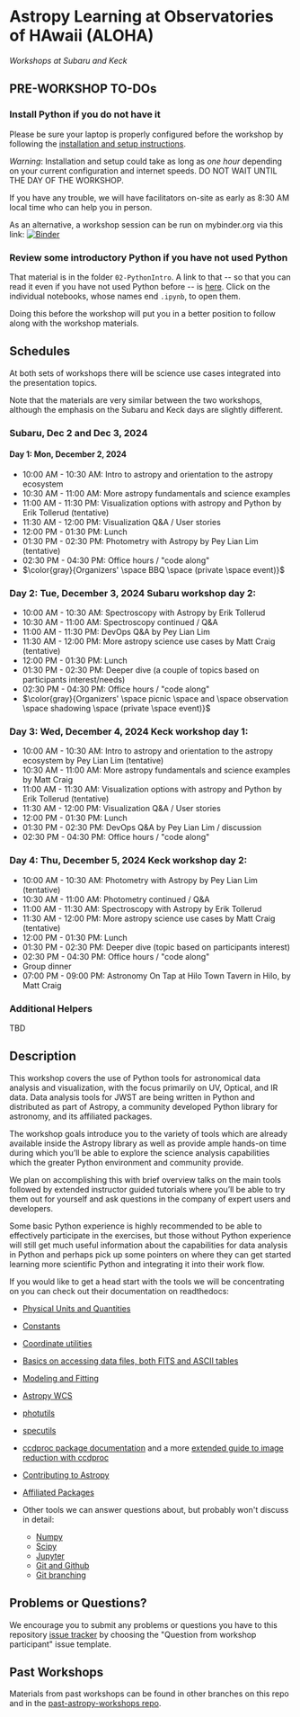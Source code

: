 # Astropy Learning at Observatories of HAwaii (ALOHA)

*Workshops at Subaru and Keck*


## PRE-WORKSHOP TO-DOs

### Install Python if you do not have it

Please be sure your laptop is properly configured before the workshop by following the
[installation and setup instructions](00-Install_and_Setup).

*Warning*: Installation and setup could take as long as *one hour* depending on your current configuration and internet speeds.
DO NOT WAIT UNTIL THE DAY OF THE WORKSHOP.

If you have any trouble, we will have facilitators on-site as early as 8:30 AM local time who can help you in person.

As an alternative, a workshop session can be run on mybinder.org via this link: [![Binder](https://mybinder.org/badge_logo.svg)](https://mybinder.org/v2/gh/astropy/astropy-workshop/HEAD)

### Review some introductory Python if you have not used Python

That material is in the folder `02-PythonIntro`. A link to that -- so that you can read it even if you have not used Python before -- is [here](https://github.com/mwcraig/astropy-workshop/tree/ALOHA-2024/02-PythonIntro). Click on the individual notebooks, whose names end `.ipynb`, to open them.

Doing this before the workshop will put you in a better position to follow along with the workshop materials.

## Schedules

At both sets of workshops there will be science use cases integrated into
the presentation topics.

Note that the materials are very similar between the two workshops, although the emphasis on the Subaru and Keck days are slightly different.

### Subaru, Dec 2 and Dec 3, 2024

#### Day 1: Mon, December 2, 2024

* 10:00 AM - 10:30 AM: Intro to astropy and orientation to the astropy ecosystem
* 10:30 AM - 11:00 AM: More astropy fundamentals and science examples
* 11:00 AM - 11:30 PM: Visualization options with astropy and Python by Erik Tollerud (tentative)
* 11:30 AM - 12:00 PM: Visualization Q&A / User stories
* 12:00 PM - 01:30 PM: Lunch
* 01:30 PM - 02:30 PM: Photometry with Astropy by Pey Lian Lim (tentative)
* 02:30 PM - 04:30 PM: Office hours / "code along"
* $\color{gray}{Organizers' \space BBQ \space (private \space event)}$

### Day 2: Tue, December 3, 2024 Subaru workshop day 2:

* 10:00 AM - 10:30 AM: Spectroscopy with Astropy by Erik Tollerud
* 10:30 AM - 11:00 AM: Spectroscopy continued / Q&A
* 11:00 AM - 11:30 PM: DevOps Q&A by Pey Lian Lim
* 11:30 AM - 12:00 PM: More astropy science use cases by Matt Craig (tentative)
* 12:00 PM - 01:30 PM: Lunch
* 01:30 PM - 02:30 PM: Deeper dive (a couple of topics based on participants interest/needs)
* 02:30 PM - 04:30 PM: Office hours / "code along"
* $\color{gray}{Organizers' \space picnic \space and \space observation \space shadowing \space (private \space event)}$

### Day 3: Wed, December 4, 2024 Keck workshop day 1:

* 10:00 AM - 10:30 AM: Intro to astropy and orientation to the astropy ecosystem by Pey Lian Lim (tentative) 
* 10:30 AM - 11:00 AM: More astropy fundamentals and science examples by Matt Craig 
* 11:00 AM - 11:30 AM: Visualization options with astropy and Python by Erik Tollerud (tentative)
* 11:30 AM - 12:00 PM: Visualization Q&A / User stories
* 12:00 PM - 01:30 PM: Lunch
* 01:30 PM - 02:30 PM: DevOps Q&A by Pey Lian Lim / discussion
* 02:30 PM - 04:30 PM: Office hours / "code along"

### Day 4: Thu, December 5, 2024 Keck workshop day 2:
* 10:00 AM - 10:30 AM: Photometry with Astropy by Pey Lian Lim (tentative)
* 10:30 AM - 11:00 AM: Photometry continued / Q&A
* 11:00 AM - 11:30 AM: Spectroscopy with Astropy by Erik Tollerud
* 11:30 AM - 12:00 PM: More astropy science use cases by Matt Craig (tentative)
* 12:00 PM - 01:30 PM: Lunch
* 01:30 PM - 02:30 PM: Deeper dive (topic based on participants interest)
* 02:30 PM - 04:30 PM: Office hours / "code along"
* Group dinner
* 07:00 PM - 09:00 PM: Astronomy On Tap at Hilo Town Tavern in Hilo, by Matt Craig


### Additional Helpers

TBD

## Description
This workshop covers the use of Python tools for astronomical data analysis and visualization, with the focus primarily
on UV, Optical, and IR data. Data analysis tools for JWST are being written in Python and distributed as part of Astropy,
a community developed Python library for astronomy,  and its affiliated packages.

The workshop goals introduce you to the variety of tools which are already available inside the Astropy library as
well as provide ample hands-on time during which you’ll be able to explore the science analysis capabilities which the
greater Python environment and community provide.

We plan on accomplishing this with brief overview talks on the main tools followed by extended instructor guided tutorials
where you’ll be able to try them out for yourself and ask questions in the company of expert users and developers.

Some basic Python experience is highly recommended to be able to effectively participate in the exercises,
but those without Python experience will still get much useful information about the capabilities for data analysis in
Python and perhaps pick up some pointers on where they can get started learning more scientific Python and integrating
it into their work flow.

If you would like to get a head start with the tools we will be concentrating on you can check out their documentation on readthedocs:

* [Physical Units and Quantities](https://docs.astropy.org/en/stable/units/index.html)
* [Constants](https://docs.astropy.org/en/stable/constants/index.html)
* [Coordinate utilities](https://docs.astropy.org/en/stable/coordinates/index.html)
* [Basics on accessing data files, both FITS and ASCII tables](https://docs.astropy.org/en/stable/io/unified.html)
* [Modeling and Fitting](https://docs.astropy.org/en/stable/modeling/index.html)
* [Astropy WCS](https://docs.astropy.org/en/stable/wcs/index.html)
* [photutils](https://photutils.readthedocs.io/)
* [specutils](https://specutils.readthedocs.io/)
* [ccdproc package documentation](https://ccdproc.readthedocs.io/en/latest/) and a more [extended guide to image reduction with ccdproc](https://github.com/astropy/ccd-reduction-and-photometry-guide)
* [Contributing to Astropy](https://docs.astropy.org/en/stable/development/workflow/development_workflow.html)
* [Affiliated Packages](https://www.astropy.org/affiliated/)

* Other tools we can answer questions about, but probably won't discuss in detail:
  * [Numpy](https://numpy.org/)
  * [Scipy](https://www.scipy.org/)
  * [Jupyter](https://jupyter.org/)
  * [Git and Github](https://guides.github.com/activities/hello-world/)
  * [Git branching](https://learngitbranching.js.org/)

## Problems or Questions?

We encourage you to submit any problems or questions you have to this
repository [issue tracker](https://github.com/astropy/astropy-workshop/issues)
by choosing the "Question from workshop participant" issue template.

## Past Workshops

Materials from past workshops can be found in other branches on this repo and in the [past-astropy-workshops repo](https://github.com/astropy/past-astropy-workshops).
